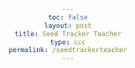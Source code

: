 ```yaml
---
toc: false
layout: post
title: Seed Tracker Teacher
type: ccc
permalink: /seedtrackerteacher
---
```



<head>
    <meta charset="UTF-8">
    <meta name="viewport" content="width=device-width, initial-scale=1.0">
    <title>Teacher Page</title>
    <style>
        body {
            font-family: Arial, sans-serif;
            text-align: center;
        }
        table {
            width: 80%;
            margin: 20px auto;
            border-collapse: collapse;
        }
        th, td {
            padding: 10px;
            border: 1px solid #ddd;
            text-align: center;
        }
        th {
            background-color: #f2f2f2;
        }
        .button {
            padding: 5px 10px;
            margin: 2px;
            color: white;
            background-color: #6a5acd;
            border: none;
            border-radius: 5px;
            cursor: pointer;
        }
        .button.accept {
            background-color: #4CAF50;
        }
        .button.deny {
            background-color: #f44336;
        }
        .seed-change {
            display: inline-block;
            margin: 5px;
            padding: 5px 10px;
            color: white;
            background-color: #6a5acd;
            border-radius: 5px;
            cursor: pointer;
        }
    </style>
    <script>
        document.addEventListener("DOMContentLoaded", function() {
            document.querySelectorAll('.seed-change').forEach(function(button) {
                button.addEventListener('click', function() {
                    var row = this.closest('tr');
                    var currentSeedCell = row.querySelector('td:nth-child(2)');
                    var currentSeed = parseFloat(currentSeedCell.innerText);

                    if (this.innerText === "+") {
                        currentSeed += 0.05;
                    } else {
                        currentSeed -= 0.05;
                    }

                    currentSeedCell.innerText = currentSeed.toFixed(2);
                });
            });

            document.querySelectorAll('.comment-form').forEach(function(form) {
                form.addEventListener('submit', function(event) {
                    event.preventDefault();
                    var row = this.closest('tr');
                    var commentBox = row.querySelector('.comment-box');
                    var commentInput = row.querySelector('.comment-input');
                    var commentText = commentInput.value;
                    commentBox.innerText = commentText;
                    commentInput.value = '';  // Clear the comment box
                });
            });

            document.querySelectorAll('.reset-button').forEach(function(button) {
                button.addEventListener('click', function() {
                    var row = this.closest('tr');
                    var commentInput = row.querySelector('.comment-input');
                    commentInput.value = '';
                    var commentBox = row.querySelector('.comment-box');
                    commentBox.innerText = '';
                });
            });
        });
    </script>
</head>
<body>
    <h2>Teacher Page</h2>
    <p>Hello, <span id="username">&lt;username&gt;</span>.</p>

    <table>
        <tr>
            <th>Username</th>
            <th>Current Seed</th>
            <th>Pending Seed Requests</th>
            <th>Seed Change</th>
            <th>Comments</th>
        </tr>
        <tr>
            <td>user1</td>
            <td>0.70</td>
            <td>
                +0.03 <a href="#review-link">review link</a><br>
                <button class="button accept">Accept</button>
                <button class="button deny">Deny</button>
            </td>
            <td>
                <div class="seed-change">+</div>
                <div class="seed-change">-</div>
            </td>
            <td>
                <form class="comment-form">
                    <input type="text" class="comment-input" placeholder="Type your comment here">
                    <button type="submit" class="button">Submit</button>
                    <button type="button" class="button reset-button">Reset</button>
                </form>
                <div class="comment-box"></div>
            </td>
        </tr>
        <tr>
            <td>user2</td>
            <td>0.50</td>
            <td>none</td>
            <td>
                <div class="seed-change">+</div>
                <div class="seed-change">-</div>
            </td>
            <td>
                <form class="comment-form">
                    <input type="text" class="comment-input" placeholder="Type your comment here">
                    <button type="submit" class="button">Submit</button>
                    <button type="button" class="button reset-button">Reset</button>
                </form>
                <div class="comment-box"></div>
            </td>
        </tr>
    </table>
</body>
